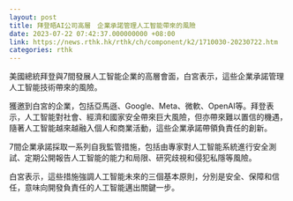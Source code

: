 ```yaml
---
layout: post
title: 拜登晤AI公司高層　企業承諾管理人工智能帶來的風險
date: 2023-07-22 07:42:37.000000000 +08:00
link: https://news.rthk.hk/rthk/ch/component/k2/1710030-20230722.htm
categories: rthk
---
```


美國總統拜登與7間發展人工智能企業的高層會面，白宮表示，這些企業承諾管理人工智能技術帶來的風險。

獲邀到白宮的企業，包括亞馬遜、Google、Meta、微軟、OpenAI等。拜登表示，人工智能對社會、經濟和國家安全帶來巨大風險，但亦帶來難以置信的機遇，隨著人工智能越來越融入個人和商業活動，這些企業承諾帶領負責任的創新。

7間企業承諾採取一系列自我監管措施，包括由專家對人工智能系統進行安全測試、定期公開報告人工智能的能力和局限、研究歧視和侵犯私隱等風險。

白宮表示，這些措施強調人工智能未來的三個基本原則，分別是安全、保障和信任，意味向開發負責任的人工智能邁出關鍵一步。
